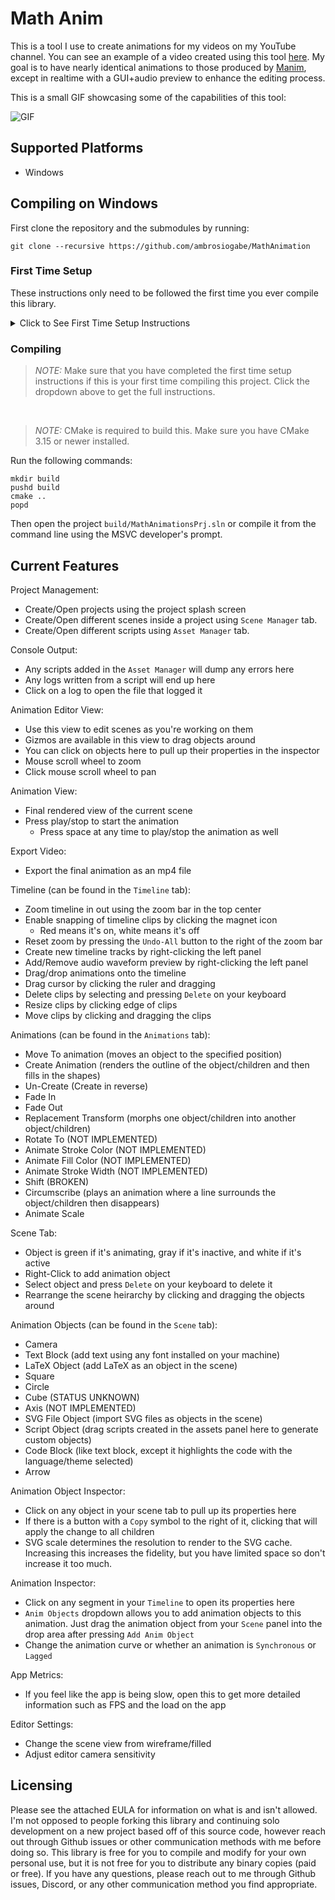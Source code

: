 # Math Anim

This is a tool I use to create animations for my videos on my YouTube channel. You can see an example of a video created using this tool [here](https://www.youtube.com/watch?v=iydG-e1dQGA). My goal is to have nearly identical animations to those produced by [Manim](https://www.manim.community), except in realtime with a GUI+audio preview to enhance the editing process.

This is a small GIF showcasing some of the capabilities of this tool:

![GIF](.github/images/app-showcase.gif)

## Supported Platforms

* Windows

## Compiling on Windows

First clone the repository and the submodules by running:

```batch
git clone --recursive https://github.com/ambrosiogabe/MathAnimation
```

### First Time Setup

These instructions only need to be followed the first time you ever compile this library.

<details>

<summary>
Click to See First Time Setup Instructions
</summary>

### Compiling FFmpeg

In order to compile this manually, you need to build static binaries for FFmpeg so they can be copied to the final build and statically linked into the application.

#### Setting up Environment for ffmpeg

I'm only writing instructions for Windows and MSVC. For information on compiling ffmpeg in a different environment, please see the [ffmpeg documentation](https://ffmpeg.org/platform.html#Windows) for further details and make the appropriate changes.

Unfortunately, ffmpeg is a particularly wild beast, so compiling is non-trivial.

(_The following instructions are modified from [ffmpeg documentation](https://ffmpeg.org/platform.html#Windows)_)

First, make sure to have these tools installed:

* [MSYS2](https://www.msys2.org)
* [NASM](https://www.nasm.us)

Next, follow these steps:

1. Place `nasm.exe` in your `PATH`.
2. To set up a proper environment in MSYS2, you need to run `msys_shell.bat` from the Visual Studio or Intel Compiler command prompt. To do this:
    * First type in `x86_x64 Cross Tools Command Prompt for VS 2022` in your windows search bar.
      * NOTE: If you're compiling for 32-bit architecture, you'll have to open the x86 version and modify the instructions below to use 32 bit architecture information
    * Run the command prompt.
    * Change directories to where you installed msys2.
        * The default directory for me is `cd C:\tools\msys64`
    * Run `msys2_shell.cmd -use-full-path` to launch msys2.
3. Make sure `cl` works. Running `cl` should print something starting with: `Microsoft (R) C/C++...`
4. Make sure `NASM` is available. Running `nasm -v` should print the version.
5. Change into the directory where you have this repo installed.
    * You may need to install some dependencies in order to compile this:
        * `pacman -S diffutils`
        * `pacman -S make`
6. Finally, to compile ffmpeg, run:

```batch
REM NOTE This will take quite some time to compile
REM To compile it faster you can use `make -j{core count}` instead of `make` where
REM core count is 2 cores less than the number of cores available on your machine
pushd ./Animations/vendor/ffmpeg
./configure \
    --toolchain=msvc \
    --prefix=./build \
    --disable-doc \
    --arch=x86_64 \
    --disable-x86asm 
make 
make install

REM Rename the files to .lib extension to make premake happy
mv ./build/lib/libavcodec.a ./build/lib/libavcodec.lib
mv ./build/lib/libavdevice.a ./build/lib/libavdevice.lib
mv ./build/lib/libavfilter.a ./build/lib/libavfilter.lib
mv ./build/lib/libavformat.a ./build/lib/libavformat.lib
mv ./build/lib/libavutil.a ./build/lib/libavutil.lib
mv ./build/lib/libswresample.a ./build/lib/libswresample.lib
mv ./build/lib/libswscale.a ./build/lib/libswscale.lib
popd
```

7. Verify that you compiled everything correctly. There should be a file named `build` in the directory `./Animations/vendor/ffmpeg/build`. Inside this directory you should see several files with a `.lib` extension, these are the ffmpeg binaries.
    * If this is correct, then you're done compiling ffmpeg.

</details>

### Compiling

> _NOTE:_ Make sure that you have completed the first time setup instructions if this is your first time compiling this project. Click the dropdown above to get the full instructions.

<br/>

> _NOTE:_ CMake is required to build this. Make sure you have CMake 3.15 or newer installed.

Run the following commands:

```batch
mkdir build 
pushd build 
cmake ..
popd 
```

Then open the project `build/MathAnimationsPrj.sln` or compile it from the command line using the MSVC developer's prompt.

## Current Features

Project Management:

* Create/Open projects using the project splash screen
* Create/Open different scenes inside a project using `Scene Manager` tab.
* Create/Open different scripts using `Asset Manager` tab.

Console Output:

* Any scripts added in the `Asset Manager` will dump any errors here
* Any logs written from a script will end up here
* Click on a log to open the file that logged it

Animation Editor View:

* Use this view to edit scenes as you're working on them
* Gizmos are available in this view to drag objects around
* You can click on objects here to pull up their properties in the inspector
* Mouse scroll wheel to zoom
* Click mouse scroll wheel to pan

Animation View:

* Final rendered view of the current scene
* Press play/stop to start the animation
  * Press space at any time to play/stop the animation as well

Export Video:

* Export the final animation as an mp4 file

Timeline (can be found in the `Timeline` tab):

* Zoom timeline in out using the zoom bar in the top center
* Enable snapping of timeline clips by clicking the magnet icon
  * Red means it's on, white means it's off
* Reset zoom by pressing the `Undo-All` button to the right of the zoom bar
* Create new timeline tracks by right-clicking the left panel
* Add/Remove audio waveform preview by right-clicking the left panel
* Drag/drop animations onto the timeline
* Drag cursor by clicking the ruler and dragging
* Delete clips by selecting and pressing `Delete` on your keyboard
* Resize clips by clicking edge of clips
* Move clips by clicking and dragging the clips

Animations (can be found in the `Animations` tab):

* Move To animation (moves an object to the specified position)
* Create Animation (renders the outline of the object/children and then fills in the shapes)
* Un-Create (Create in reverse)
* Fade In
* Fade Out
* Replacement Transform (morphs one object/children into another object/children)
* Rotate To (NOT IMPLEMENTED)
* Animate Stroke Color (NOT IMPLEMENTED)
* Animate Fill Color (NOT IMPLEMENTED)
* Animate Stroke Width (NOT IMPLEMENTED)
* Shift (BROKEN)
* Circumscribe (plays an animation where a line surrounds the object/children then disappears)
* Animate Scale

Scene Tab:

* Object is green if it's animating, gray if it's inactive, and white if it's active
* Right-Click to add animation object
* Select object and press `Delete` on your keyboard to delete it
* Rearrange the scene heirarchy by clicking and dragging the objects around

Animation Objects (can be found in the `Scene` tab):

* Camera
* Text Block (add text using any font installed on your machine)
* LaTeX Object (add LaTeX as an object in the scene)
* Square
* Circle
* Cube (STATUS UNKNOWN)
* Axis (NOT IMPLEMENTED)
* SVG File Object (import SVG files as objects in the scene)
* Script Object (drag scripts created in the assets panel here to generate custom objects)
* Code Block (like text block, except it highlights the code with the language/theme selected)
* Arrow

Animation Object Inspector:

* Click on any object in your scene tab to pull up its properties here
* If there is a button with a `Copy` symbol to the right of it, clicking that will apply the change to all children
* SVG scale determines the resolution to render to the SVG cache. Increasing this increases the fidelity, but you have limited space so don't increase it too much.

Animation Inspector:

* Click on any segment in your `Timeline` to open its properties here
* `Anim Objects` dropdown allows you to add animation objects to this animation. Just drag the animation object from your `Scene` panel into the drop area after pressing `Add Anim Object`
* Change the animation curve or whether an animation is `Synchronous` or `Lagged`

App Metrics:

* If you feel like the app is being slow, open this to get more detailed information such as FPS and the load on the app

Editor Settings:

* Change the scene view from wireframe/filled
* Adjust editor camera sensitivity

## Licensing

Please see the attached EULA for information on what is and isn't allowed. I'm not opposed to people forking this library and continuing solo development on a new project based off of this source code, however reach out through Github issues or other communication methods with me before doing so. This library is free for you to compile and modify for your own personal use, but it is not free for you to distribute any binary copies (paid or free). If you have any questions, please reach out to me through Github issues, Discord, or any other communication method you find appropriate.
